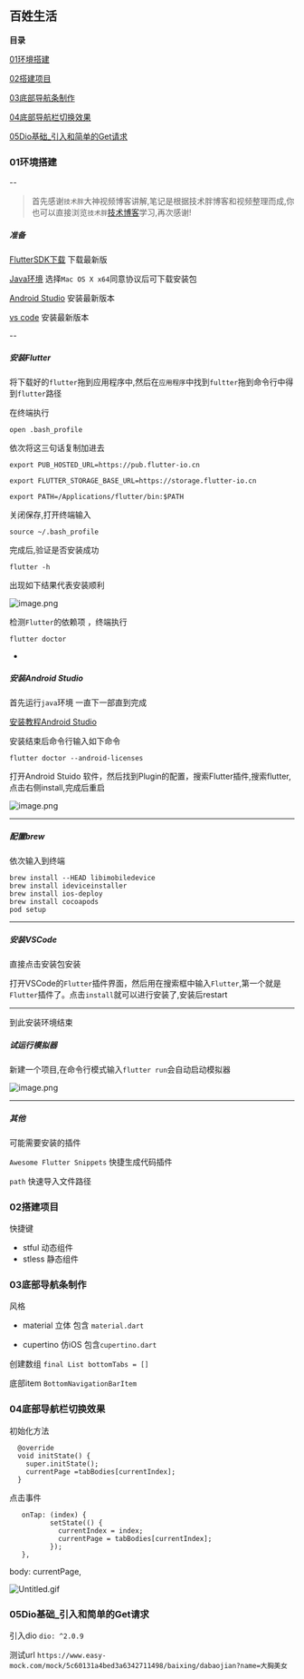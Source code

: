 ## 百姓生活

**目录**


[01环境搭建](#01环境搭建)

[02搭建项目](#02搭建项目)

[03底部导航条制作](#03底部导航条制作)

[04底部导航栏切换效果](#04底部导航栏切换效果)

[05Dio基础_引入和简单的Get请求](#05Dio基础_引入和简单的Get请求)


### 01环境搭建

--
>首先感谢`技术胖`大神视频博客讲解,笔记是根据技术胖博客和视频整理而成,你也可以直接浏览`技术胖`[技术博客](http://jspang.com/post/flutter1.html)学习,再次感谢!

##### 准备

[FlutterSDK下载]([https://flutter.io/docs/development/tools/sdk/archive?tab=macos#macos) 下载最新版

[Java环境](https://www.oracle.com/technetwork/java/javase/downloads/jdk8-downloads-2133151.html)  选择`Mac OS X x64`同意协议后可下载安装包

[Android Studio](https://developer.android.com/) 安装最新版本

[vs code](https://code.visualstudio.com) 安装最新版本

--

##### 安装Flutter

将下载好的`flutter`拖到应用程序中,然后在`应用程序`中找到`fultter`拖到命令行中得到`flutter`路径 

在终端执行

```
open .bash_profile
```

依次将这三句话复制加进去
   
```
export PUB_HOSTED_URL=https://pub.flutter-io.cn

```

```
export FLUTTER_STORAGE_BASE_URL=https://storage.flutter-io.cn

```

```
export PATH=/Applications/flutter/bin:$PATH

```

关闭保存,打开终端输入

```
source ~/.bash_profile
```

完成后,验证是否安装成功

```
flutter -h
```
出现如下结果代表安装顺利 

![image.png](https://upload-images.jianshu.io/upload_images/1419035-5dd39fb9769f6624.png?imageMogr2/auto-orient/strip%7CimageView2/2/w/1240)


检测`Flutter`的依赖项 ，终端执行
```
flutter doctor
```

-

##### 安装Android Studio

首先运行`java`环境 一直下一部直到完成

[安装教程Android Studio](https://www.cnblogs.com/xiadewang/p/7820377.html)

安装结束后命令行输入如下命令

```
flutter doctor --android-licenses
```


打开Android Stuido 软件，然后找到Plugin的配置，搜索Flutter插件,搜索flutter,点击右侧install,完成后重启


![image.png](https://upload-images.jianshu.io/upload_images/1419035-18a0ffe388516631.png?imageMogr2/auto-orient/strip%7CimageView2/2/w/1240)


---

##### 配置brew

依次输入到终端

```
brew install --HEAD libimobiledevice
brew install ideviceinstaller
brew install ios-deploy
brew install cocoapods
pod setup

```

---
##### 安装VSCode
直接点击安装包安装

打开VSCode的`Flutter`插件界面，然后用在搜索框中输入`Flutter`,第一个就是`Flutter`插件了。点击`install`就可以进行安装了,安装后restart

---

到此安装环境结束

##### 试运行模拟器
新建一个项目,在命令行模式输入`flutter run`会自动启动模拟器

![image.png](https://upload-images.jianshu.io/upload_images/1419035-5482d4188f2ab43c.png?imageMogr2/auto-orient/strip%7CimageView2/2/w/1240)

---

##### 其他

可能需要安装的插件 

`Awesome Flutter Snippets` 快捷生成代码插件

`path` 快速导入文件路径
### 02搭建项目

快捷键 

* stful 动态组件
* stless 静态组件

### 03底部导航条制作

风格

* material 立体 包含 `material.dart`
	
* cupertino 仿iOS 包含`cupertino.dart`

创建数组  `final List bottomTabs = []`

底部item `BottomNavigationBarItem`

### 04底部导航栏切换效果

初始化方法

```
  @override
  void initState() {
    super.initState();
    currentPage =tabBodies[currentIndex];
  }
```

点击事件

```
   onTap: (index) {
          setState(() {
            currentIndex = index;
            currentPage = tabBodies[currentIndex];
          });
   },
```

body: currentPage,

![Untitled.gif](https://upload-images.jianshu.io/upload_images/1419035-abeba31150c47258.gif?imageMogr2/auto-orient/strip)
### 05Dio基础_引入和简单的Get请求

引入dio  `dio: ^2.0.9`

测试url `https://www.easy-mock.com/mock/5c60131a4bed3a6342711498/baixing/dabaojian?name=大胸美女`
